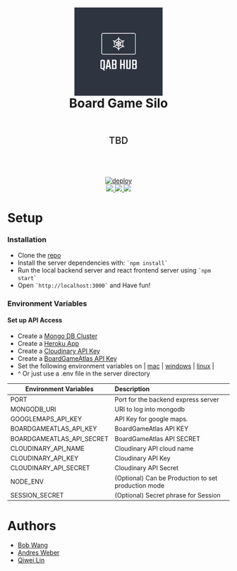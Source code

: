 <div align=center>
    <h1 align=center>
        <img align=center
            src="https://github.com/QAB-LABS/QAB-HUB/blob/master/client/public/logo-placeholder.png?raw=true"
            alt="QAB-HUB logo">
        <br>
        Board Game Silo
        <br>
    </h1>
    <p style="font-size: 1.35rem; font-weight: 500; padding: 2rem; text-align: center">TBD</p>
    <br>
    <a align=center href="https://heroku.com/deploy?template=https://github.com/QAB-LABS/QAB-HUB/">
        <img alt="deploy" src="https://www.herokucdn.com/deploy/button.png">
    </a>
    <br>
    <a align=center href="https://codeclimate.com/github/QAB-LABS/QAB-HUB/maintainability">
        <img src="https://api.codeclimate.com/v1/badges/c47607ce54e6f401a1de/maintainability" />
    </a>
    <a align=center href="https://codeclimate.com/github/QAB-LABS/QAB-HUB/test_coverage">
        <img src="https://api.codeclimate.com/v1/badges/c47607ce54e6f401a1de/test_coverage" />
    </a>
    <a align=center href="https://www.gnu.org/licenses/gpl-3.0">
        <img src="https://img.shields.io/badge/License-GPLv3-blue.svg" />
    </a>
</div>

# Setup

### Installation

*   Clone the [repo]('https://github.com/QAB-LABS/QAB-HUB/tree/dev')
*   Install the server dependencies with: `` `npm install` ``
*   Run the local backend server and react frontend server using `` `npm start` ``
*   Open `` `http://localhost:3000` `` and Have fun!

### Environment Variables

#### Set up API Access

*   Create a [Mongo DB Cluster](https://cloud.mongodb.com/)
*   Create a [Heroku App]('https://heroku.com')
*   Create a [Cloudinary API Key](https://cloudinary.com/?utm_source=google&utm_medium=cpc&utm_campaign=brand&utm_content=300704534040&utm_term=cloudinary&gclid=Cj0KCQjw_absBRD1ARIsAO4_D3tfpMaU3ai8tA7FoE0DdxrbsK5xSMaShens1Tn-QYQD7z9-d2mgc_kaApegEALw_wcB)
*   Create a [BoardGameAtlas API Key](https://www.boardgameatlas.com)
*   Set the following environment variables on | [mac](https://stackoverflow.com/questions/7501678/set-environment-variables-on-mac-os-x-lion) | [windows](https://superuser.com/questions/1334129/setting-an-environment-variable-in-windows-10-gpodder) | [linux](https://stackoverflow.com/questions/45502996/how-to-set-environment-variable-in-linux-permanently) |
*   ^ Or just use a .env file in the server directory

| Environment Variables        | Description                                         |
| ---------------------------- |:--------------------------------------------------- |
| PORT                         | Port for the backend express server                 |
| MONGODB_URI                  | URI to log into mongodb                             |
| GOOGLEMAPS_API_KEY           | API Key for google maps.|
| BOARDGAMEATLAS_API_KEY       | BoardGameAtlas API KEY                              |
| BOARDGAMEATLAS_API_SECRET    | BoardGameAtlas API SECRET                           |
| CLOUDINARY_API_NAME          | Cloudinary API cloud name                           |
| CLOUDINARY_API_KEY           | Cloudinary API Key                                  |
| CLOUDINARY_API_SECRET        | Cloudinary API Secret                               |
| NODE_ENV                     | (Optional) Can be Production to set production mode |
| SESSION_SECRET               | (Optional) Secret phrase for Session                |
# Authors

* [Bob Wang](https://github.com/bobbypwang)
* [Andres Weber](https://github.com/AndresMWeber)
* [Qiwei Lin](https://github.com/kiwi-x-kiwi)

